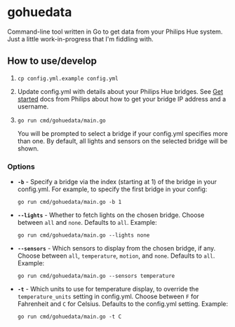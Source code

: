 # gohuedata

Command-line tool written in Go to get data from your Philips Hue system. Just a little work-in-progress that I'm fiddling with.

## How to use/develop

1. `cp config.yml.example config.yml`
1. Update config.yml with details about your Philips Hue bridges. See [Get started](https://developers.meethue.com/develop/get-started-2/) docs from Philips about how to get your bridge IP address and a username.
1. `go run cmd/gohuedata/main.go`

    You will be prompted to select a bridge if your config.yml specifies more than one. By default, all lights and
    sensors on the selected bridge will be shown.

### Options

- **`-b`** - Specify a bridge via the index (starting at 1) of the bridge in your config.yml. For example, to specify
the first bridge in your config:

    `go run cmd/gohuedata/main.go -b 1`

- **`--lights`** - Whether to fetch lights on the chosen bridge. Choose between `all` and `none`. Defaults to `all`.
Example:

    `go run cmd/gohuedata/main.go --lights none`

- **`--sensors`** - Which sensors to display from the chosen bridge, if any. Choose between `all`, `temperature`,
`motion`, and `none`. Defaults to `all`. Example:

    `go run cmd/gohuedata/main.go --sensors temperature`

- **`-t`** - Which units to use for temperature display, to override the `temperature_units` setting in config.yml.
Choose between `F` for Fahrenheit and `C` for Celsius. Defaults to the config.yml setting. Example:

    `go run cmd/gohuedata/main.go -t C`
